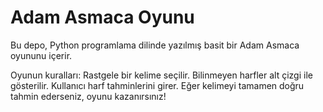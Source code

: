 # Adam Asmaca Oyunu

Bu depo, Python programlama dilinde yazılmış basit bir Adam Asmaca oyununu içerir.

Oyunun kuralları:
Rastgele bir kelime seçilir.
Bilinmeyen harfler alt çizgi ile gösterilir.
Kullanıcı harf tahminlerini girer.
Eğer kelimeyi tamamen doğru tahmin ederseniz, oyunu kazanırsınız!

